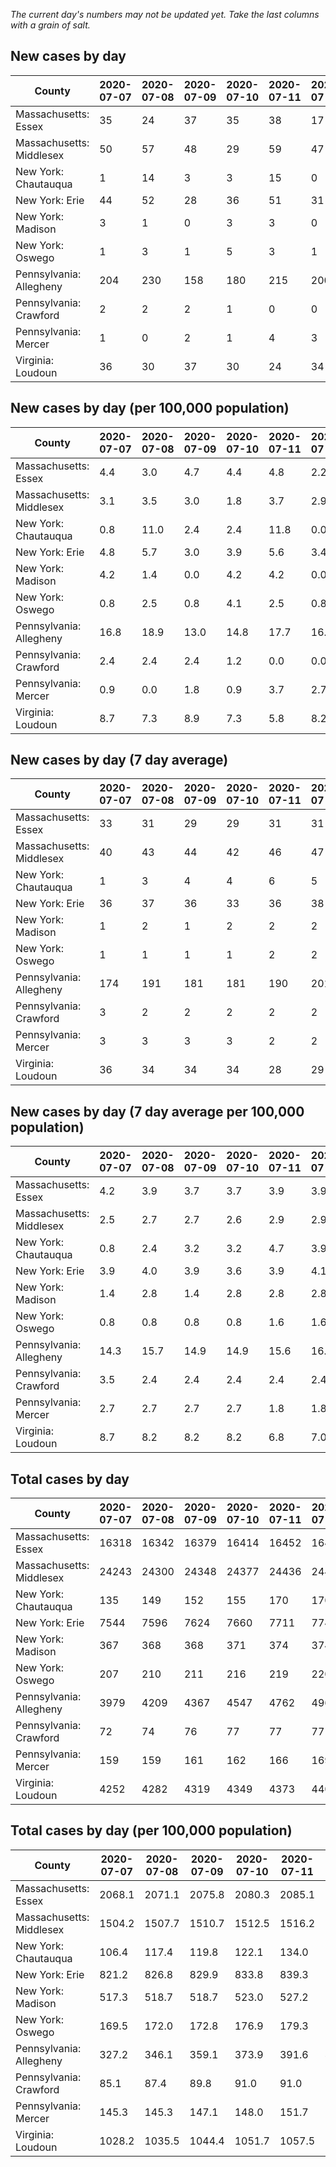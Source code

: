 _The current day's numbers may not be updated yet. Take the last columns with a grain of salt._
## New cases by day

| County | 2020-07-07 | 2020-07-08 | 2020-07-09 | 2020-07-10 | 2020-07-11 | 2020-07-12 | 2020-07-13 |
| --- | --- | --- | --- | --- | --- | --- | --- |
| Massachusetts: Essex | 35 | 24 | 37 | 35 | 38 | 17 |  |
| Massachusetts: Middlesex | 50 | 57 | 48 | 29 | 59 | 47 |  |
| New York: Chautauqua | 1 | 14 | 3 | 3 | 15 | 0 |  |
| New York: Erie | 44 | 52 | 28 | 36 | 51 | 31 |  |
| New York: Madison | 3 | 1 | 0 | 3 | 3 | 0 |  |
| New York: Oswego | 1 | 3 | 1 | 5 | 3 | 1 |  |
| Pennsylvania: Allegheny | 204 | 230 | 158 | 180 | 215 | 200 |  |
| Pennsylvania: Crawford | 2 | 2 | 2 | 1 | 0 | 0 |  |
| Pennsylvania: Mercer | 1 | 0 | 2 | 1 | 4 | 3 |  |
| Virginia: Loudoun | 36 | 30 | 37 | 30 | 24 | 34 |  |

## New cases by day (per 100,000 population)

| County | 2020-07-07 | 2020-07-08 | 2020-07-09 | 2020-07-10 | 2020-07-11 | 2020-07-12 | 2020-07-13 |
| --- | --- | --- | --- | --- | --- | --- | --- |
| Massachusetts: Essex | 4.4 | 3.0 | 4.7 | 4.4 | 4.8 | 2.2 |  |
| Massachusetts: Middlesex | 3.1 | 3.5 | 3.0 | 1.8 | 3.7 | 2.9 |  |
| New York: Chautauqua | 0.8 | 11.0 | 2.4 | 2.4 | 11.8 | 0.0 |  |
| New York: Erie | 4.8 | 5.7 | 3.0 | 3.9 | 5.6 | 3.4 |  |
| New York: Madison | 4.2 | 1.4 | 0.0 | 4.2 | 4.2 | 0.0 |  |
| New York: Oswego | 0.8 | 2.5 | 0.8 | 4.1 | 2.5 | 0.8 |  |
| Pennsylvania: Allegheny | 16.8 | 18.9 | 13.0 | 14.8 | 17.7 | 16.4 |  |
| Pennsylvania: Crawford | 2.4 | 2.4 | 2.4 | 1.2 | 0.0 | 0.0 |  |
| Pennsylvania: Mercer | 0.9 | 0.0 | 1.8 | 0.9 | 3.7 | 2.7 |  |
| Virginia: Loudoun | 8.7 | 7.3 | 8.9 | 7.3 | 5.8 | 8.2 |  |

## New cases by day (7 day average)

| County | 2020-07-07 | 2020-07-08 | 2020-07-09 | 2020-07-10 | 2020-07-11 | 2020-07-12 | 2020-07-13 |
| --- | --- | --- | --- | --- | --- | --- | --- |
| Massachusetts: Essex | 33 | 31 | 29 | 29 | 31 | 31 |  |
| Massachusetts: Middlesex | 40 | 43 | 44 | 42 | 46 | 47 |  |
| New York: Chautauqua | 1 | 3 | 4 | 4 | 6 | 5 |  |
| New York: Erie | 36 | 37 | 36 | 33 | 36 | 38 |  |
| New York: Madison | 1 | 2 | 1 | 2 | 2 | 2 |  |
| New York: Oswego | 1 | 1 | 1 | 1 | 2 | 2 |  |
| Pennsylvania: Allegheny | 174 | 191 | 181 | 181 | 190 | 201 |  |
| Pennsylvania: Crawford | 3 | 2 | 2 | 2 | 2 | 2 |  |
| Pennsylvania: Mercer | 3 | 3 | 3 | 3 | 2 | 2 |  |
| Virginia: Loudoun | 36 | 34 | 34 | 34 | 28 | 29 |  |

## New cases by day (7 day average per 100,000 population)

| County | 2020-07-07 | 2020-07-08 | 2020-07-09 | 2020-07-10 | 2020-07-11 | 2020-07-12 | 2020-07-13 |
| --- | --- | --- | --- | --- | --- | --- | --- |
| Massachusetts: Essex | 4.2 | 3.9 | 3.7 | 3.7 | 3.9 | 3.9 |  |
| Massachusetts: Middlesex | 2.5 | 2.7 | 2.7 | 2.6 | 2.9 | 2.9 |  |
| New York: Chautauqua | 0.8 | 2.4 | 3.2 | 3.2 | 4.7 | 3.9 |  |
| New York: Erie | 3.9 | 4.0 | 3.9 | 3.6 | 3.9 | 4.1 |  |
| New York: Madison | 1.4 | 2.8 | 1.4 | 2.8 | 2.8 | 2.8 |  |
| New York: Oswego | 0.8 | 0.8 | 0.8 | 0.8 | 1.6 | 1.6 |  |
| Pennsylvania: Allegheny | 14.3 | 15.7 | 14.9 | 14.9 | 15.6 | 16.5 |  |
| Pennsylvania: Crawford | 3.5 | 2.4 | 2.4 | 2.4 | 2.4 | 2.4 |  |
| Pennsylvania: Mercer | 2.7 | 2.7 | 2.7 | 2.7 | 1.8 | 1.8 |  |
| Virginia: Loudoun | 8.7 | 8.2 | 8.2 | 8.2 | 6.8 | 7.0 |  |

## Total cases by day

| County | 2020-07-07 | 2020-07-08 | 2020-07-09 | 2020-07-10 | 2020-07-11 | 2020-07-12 | 2020-07-13 |
| --- | --- | --- | --- | --- | --- | --- | --- |
| Massachusetts: Essex | 16318 | 16342 | 16379 | 16414 | 16452 | 16469 |  |
| Massachusetts: Middlesex | 24243 | 24300 | 24348 | 24377 | 24436 | 24483 |  |
| New York: Chautauqua | 135 | 149 | 152 | 155 | 170 | 170 |  |
| New York: Erie | 7544 | 7596 | 7624 | 7660 | 7711 | 7742 |  |
| New York: Madison | 367 | 368 | 368 | 371 | 374 | 374 |  |
| New York: Oswego | 207 | 210 | 211 | 216 | 219 | 220 |  |
| Pennsylvania: Allegheny | 3979 | 4209 | 4367 | 4547 | 4762 | 4962 |  |
| Pennsylvania: Crawford | 72 | 74 | 76 | 77 | 77 | 77 |  |
| Pennsylvania: Mercer | 159 | 159 | 161 | 162 | 166 | 169 |  |
| Virginia: Loudoun | 4252 | 4282 | 4319 | 4349 | 4373 | 4407 |  |

## Total cases by day (per 100,000 population)

| County | 2020-07-07 | 2020-07-08 | 2020-07-09 | 2020-07-10 | 2020-07-11 | 2020-07-12 | 2020-07-13 |
| --- | --- | --- | --- | --- | --- | --- | --- |
| Massachusetts: Essex | 2068.1 | 2071.1 | 2075.8 | 2080.3 | 2085.1 | 2087.2 |  |
| Massachusetts: Middlesex | 1504.2 | 1507.7 | 1510.7 | 1512.5 | 1516.2 | 1519.1 |  |
| New York: Chautauqua | 106.4 | 117.4 | 119.8 | 122.1 | 134.0 | 134.0 |  |
| New York: Erie | 821.2 | 826.8 | 829.9 | 833.8 | 839.3 | 842.7 |  |
| New York: Madison | 517.3 | 518.7 | 518.7 | 523.0 | 527.2 | 527.2 |  |
| New York: Oswego | 169.5 | 172.0 | 172.8 | 176.9 | 179.3 | 180.2 |  |
| Pennsylvania: Allegheny | 327.2 | 346.1 | 359.1 | 373.9 | 391.6 | 408.0 |  |
| Pennsylvania: Crawford | 85.1 | 87.4 | 89.8 | 91.0 | 91.0 | 91.0 |  |
| Pennsylvania: Mercer | 145.3 | 145.3 | 147.1 | 148.0 | 151.7 | 154.4 |  |
| Virginia: Loudoun | 1028.2 | 1035.5 | 1044.4 | 1051.7 | 1057.5 | 1065.7 |  |
